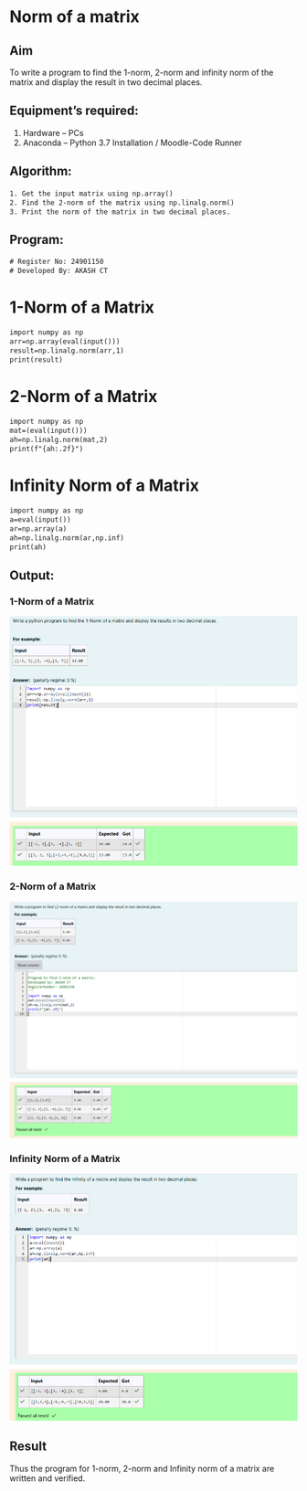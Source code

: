 # Norm of a matrix
## Aim
To write a program to find the 1-norm, 2-norm and infinity norm of the matrix and display the result in two decimal places.
## Equipment’s required:
1.	Hardware – PCs
2.	Anaconda – Python 3.7 Installation / Moodle-Code Runner
## Algorithm:
	1. Get the input matrix using np.array()   
    2. Find the 2-norm of the matrix using np.linalg.norm()
	3. Print the norm of the matrix in two decimal places.
## Program:
```
# Register No: 24901150
# Developed By: AKASH CT
```
# 1-Norm of a Matrix
```
import numpy as np
arr=np.array(eval(input()))
result=np.linalg.norm(arr,1)
print(result)
```
# 2-Norm of a Matrix
```
import numpy as np
mat=(eval(input()))
ah=np.linalg.norm(mat,2)
print(f"{ah:.2f}")
```
# Infinity Norm of a Matrix
```
import numpy as np
a=eval(input())
ar=np.array(a)
ah=np.linalg.norm(ar,np.inf)
print(ah)
```
## Output:
### 1-Norm of a Matrix
![alt text](image-2.png)
### 2-Norm of a Matrix
![OUTPUT](image-1.png)
### Infinity Norm of a Matrix
![oUTPUT](image.png)

## Result
Thus the program for 1-norm, 2-norm and Infinity norm of a matrix are written and verified.
